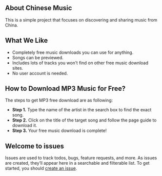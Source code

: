 
## About Chinese Music

This is a simple project that focuses on discovering and sharing music from China.

## What We Like 
- Completely free music downloads you can use for anything.
- Songs can be previewed.
- Includes lots of tracks you won't find on other free music download sites.
- No user account is needed.

## How to Download MP3 Music for Free?

The steps to get MP3 free download are as following:

- **Step 1.** Type the name of the artist in the search box to find the exact song.
- **Step 2.** Click on the title of the target song and follow the page guide to download it.
- **Step 3.** Your free music download is complete!

## Welcome to issues

Issues are used to track todos, bugs, feature requests, and more. As issues are created, they’ll appear here in a searchable and filterable list. To get started, you should [create an issue](https://github.com/b7wj/music/issues/new/choose).

